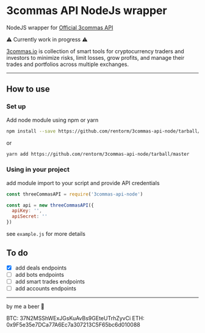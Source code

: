 # 3commas API NodeJs wrapper

NodeJS wrapper for [Official 3commas API](https://github.com/3commas-io/3commas-official-api-docs/) 

⚠️ Currently work in progress ⚠️

[3commas.io](https://3commas.io/?c=3cnode) is collection of smart tools for cryptocurrency traders and investors to minimize risks, limit losses, grow profits, and manage their trades and portfolios across multiple exchanges.

---

## How to use

### Set up

Add node module using npm or yarn

```bash
npm install --save https://github.com/rentorm/3commas-api-node/tarball/master
```

or 

```bash
yarn add https://github.com/rentorm/3commas-api-node/tarball/master
```

### Using in your project

add module import to your script and provide API credentials

```js
const threeCommasAPI = require('3commas-api-node')

const api = new threeCommasAPI({
  apiKey: '',
  apiSecret: ''
})
```

see `example.js` for more details 

## To do

- [x] add deals endpoints
- [ ] add bots endpoints
- [ ] add smart trades endpoints
- [ ] add accounts endpoints

---

by me a beer 🍺

BTC: 37N2MSShWExJGsKuAvBs9GEteUTrhZyvCi
ETH: 0x9F5e35e7DCa77A6Ec7a307213C5F65bc6d010088
